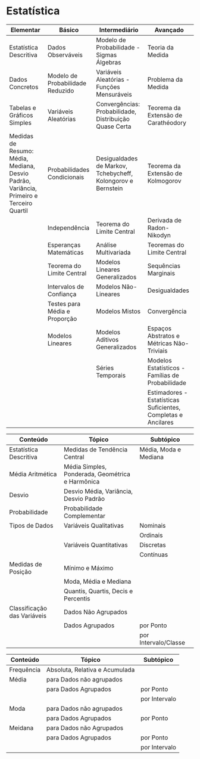 # Estatística

|Elementar|Básico|Intermediário|Avançado|
|-|-|-|-|
|Estatística Descritiva|Dados Observáveis|Modelo de Probabilidade - Sigmas Álgebras|Teoria da Medida|
|Dados Concretos|Modelo de Probabilidade Reduzido|Variáveis Aleatórias - Funções Mensuráveis|Problema da Medida|
|Tabelas e Gráficos Simples|Variáveis Aleatórias|Convergências: Probabilidade, Distribuição Quase Certa|Teorema da Extensão de Carathéodory|
|Medidas de Resumo: Média, Mediana, Desvio Padrão, Variância, Primeiro e Terceiro Quartil|Probabilidades Condicionais|Desigualdades de Markov, Tchebycheff, Kolongorov e Bernstein|Teorema da Extensão de Kolmogorov|
||Independência|Teorema do Limite Central|Derivada de Radon-Nikodyn|
||Esperanças Matemáticas|Análise Multivariada|Teoremas do Limite Central|
||Teorema do Limite Central|Modelos Lineares Generalizados|Sequências Marginais|
||Intervalos de Confiança|Modelos Não-Lineares|Desigualdades|
||Testes para Média e Proporção|Modelos Mistos|Convergência|
||Modelos Lineares|Modelos Aditivos Generalizados|Espaços Abstratos e Métricas Não-Triviais|
|||Séries Temporais|Modelos Estatísticos - Famílias de Probabilidade|
||||Estimadores - Estatísticas Suficientes, Completas e Ancilares|

|Conteúdo|Tópico|Subtópico|
|-|-|-|
|Estatística Descritiva|Medidas de Tendência Central|Média, Moda e Mediana|
|Média Aritmética|Média Simples, Ponderada, Geométrica e Harmônica||
|Desvio|Desvio Média, Variância, Desvio Padrão||
|Probabilidade|Probabilidade Complementar||
|Tipos de Dados|Variáveis Qualitativas|Nominais|
|||Ordinais|
||Variáveis Quantitativas|Discretas|
|||Contínuas|
|Medidas de Posição|Mínimo e Máximo||
||Moda, Média e Mediana||
||Quantis, Quartis, Decis e Percentis||
|Classificação das Variáveis|Dados Não Agrupados||
||Dados Agrupados|por Ponto|
|||por Intervalo/Classe|

|Conteúdo|Tópico|Subtópico|
|-|-|-|
|Frequência|Absoluta, Relativa e Acumulada||
|Média|para Dados não agrupados||
||para Dados Agrupados|por Ponto|
|||por Intervalo|
|Moda|para Dados não agrupados||
||para Dados Agrupados|por Ponto|
|Meidana|para Dados não Agrupados||
||para Dados Agrupados|por Ponto|
|||por Intervalo|
